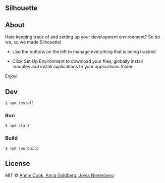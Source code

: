 ## Silhouette

## About
Hate keeping track of and setting up your development environment? So do we, so we made Silhouette!

- Use the buttons on the left to manage everything that is being tracked

- Click Set Up Environment to download your files, globally install modules and install applications to your applications folder

Enjoy!



## Dev

```
$ npm install
```

### Run

```
$ npm start
```

### Build

```
$ npm run build
```



## License

MIT © [Annie Cook, Anna Goldberg, Jovia Nierenberg](http://localhost:1337)